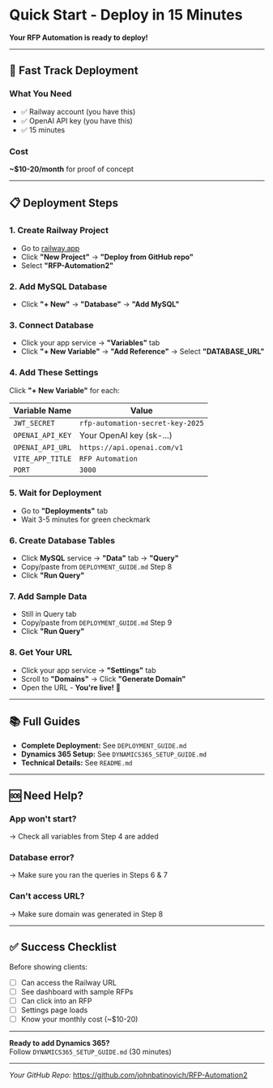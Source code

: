 # Quick Start - Deploy in 15 Minutes

**Your RFP Automation is ready to deploy!**

---

## 🚀 Fast Track Deployment

### What You Need
- ✅ Railway account (you have this)
- ✅ OpenAI API key (you have this)
- ✅ 15 minutes

### Cost
**~$10-20/month** for proof of concept

---

## 📋 Deployment Steps

### 1. Create Railway Project
- Go to [railway.app](https://railway.app)
- Click **"New Project"** → **"Deploy from GitHub repo"**
- Select **"RFP-Automation2"**

### 2. Add MySQL Database
- Click **"+ New"** → **"Database"** → **"Add MySQL"**

### 3. Connect Database
- Click your app service → **"Variables"** tab
- Click **"+ New Variable"** → **"Add Reference"** → Select **"DATABASE_URL"**

### 4. Add These Settings
Click **"+ New Variable"** for each:

| Variable Name | Value |
|--------------|-------|
| `JWT_SECRET` | `rfp-automation-secret-key-2025` |
| `OPENAI_API_KEY` | Your OpenAI key (sk-...) |
| `OPENAI_API_URL` | `https://api.openai.com/v1` |
| `VITE_APP_TITLE` | `RFP Automation` |
| `PORT` | `3000` |

### 5. Wait for Deployment
- Go to **"Deployments"** tab
- Wait 3-5 minutes for green checkmark

### 6. Create Database Tables
- Click **MySQL** service → **"Data"** tab → **"Query"**
- Copy/paste from `DEPLOYMENT_GUIDE.md` Step 8
- Click **"Run Query"**

### 7. Add Sample Data
- Still in Query tab
- Copy/paste from `DEPLOYMENT_GUIDE.md` Step 9
- Click **"Run Query"**

### 8. Get Your URL
- Click your app service → **"Settings"** tab
- Scroll to **"Domains"** → Click **"Generate Domain"**
- Open the URL - **You're live!** 🎉

---

## 📚 Full Guides

- **Complete Deployment:** See `DEPLOYMENT_GUIDE.md`
- **Dynamics 365 Setup:** See `DYNAMICS365_SETUP_GUIDE.md`
- **Technical Details:** See `README.md`

---

## 🆘 Need Help?

### App won't start?
→ Check all variables from Step 4 are added

### Database error?
→ Make sure you ran the queries in Steps 6 & 7

### Can't access URL?
→ Make sure domain was generated in Step 8

---

## ✅ Success Checklist

Before showing clients:

- [ ] Can access the Railway URL
- [ ] See dashboard with sample RFPs
- [ ] Can click into an RFP
- [ ] Settings page loads
- [ ] Know your monthly cost (~$10-20)

---

**Ready to add Dynamics 365?**  
Follow `DYNAMICS365_SETUP_GUIDE.md` (30 minutes)

---

*Your GitHub Repo:* https://github.com/johnbatinovich/RFP-Automation2
